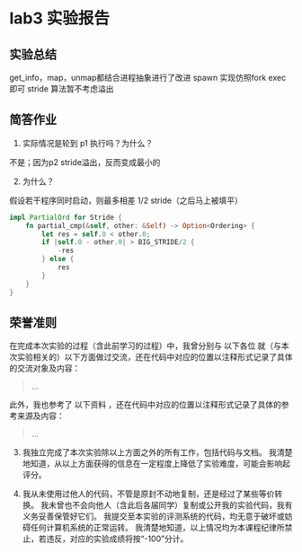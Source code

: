 # lab3 实验报告

## 实验总结

get_info，map，unmap都结合进程抽象进行了改进
spawn 实现仿照fork exec 即可
stride 算法暂不考虑溢出



## 简答作业


1. 实际情况是轮到 p1 执行吗？为什么？

不是；因为p2 stride溢出，反而变成最小的

2. 为什么？

假设若干程序同时启动，则最多相差 1/2 stride（之后马上被填平）

```rust
impl PartialOrd for Stride {
    fn partial_cmp(&self, other: &Self) -> Option<Ordering> {
        let res = self.0 < other.0;
        if |self.0 - other.0| > BIG_STRIDE/2 {
            -res
        } else {
            res
        }
    }
}
```


## 荣誉准则

在完成本次实验的过程（含此前学习的过程）中，我曾分别与 以下各位 就（与本次实验相关的）以下方面做过交流，还在代码中对应的位置以注释形式记录了具体的交流对象及内容：

> ...

此外，我也参考了 以下资料 ，还在代码中对应的位置以注释形式记录了具体的参考来源及内容：

> ...

3. 我独立完成了本次实验除以上方面之外的所有工作，包括代码与文档。 我清楚地知道，从以上方面获得的信息在一定程度上降低了实验难度，可能会影响起评分。

4. 我从未使用过他人的代码，不管是原封不动地复制，还是经过了某些等价转换。 我未曾也不会向他人（含此后各届同学）复制或公开我的实验代码，我有义务妥善保管好它们。 我提交至本实验的评测系统的代码，均无意于破坏或妨碍任何计算机系统的正常运转。 我清楚地知道，以上情况均为本课程纪律所禁止，若违反，对应的实验成绩将按“-100”分计。